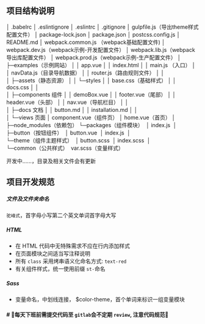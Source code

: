 ## 项目结构说明

│  .babelrc
│  .eslintignore
│  .eslintrc
│  .gitignore
│  gulpfile.js（导出theme样式配置文件）
│  package-lock.json
│  package.json
│  postcss.config.js
│  README.md
│  webpack.common.js （webpack基础配置文件)
│  webpack.dev.js（webpack示例-开发配置文件）
│  webpack.lib.js（webpack导出库配置文件）
│  webpack.prod.js（webpack示例-生产配置文件）
│  
├─examples（示例网站）
│  │  app.vue
│  │  index.html 
│  │  main.js （入口）
│  │  navData.js（目录导航数据）
│  │  router.js（路由规则文件）
│  │  
│  ├─assets（静态资源）
│  │  └─styles
│  │          base.css（基础样式）
│  │          docs.css
│  │          
│  ├─components 组件
│  │      demoBox.vue
│  │      footer.vue（尾部）
│  │      header.vue（头部）
│  │      nav.vue（导航栏目）
│  │      
│  ├─docs 文档
│  │      button.md
│  │      installation.md
│  │      
│  └─views 页面
│          component.vue（组件页）
│          home.vue（首页）
│          
├─node_modules（依赖包）
└─packages（组件模块）
​    │  index.js 
​    │  
​    ├─button（按钮组件）
​    │      button.vue
​    │      index.js
​    │      
​    └─theme（组件主题样式）
​        │  button.scss
​        │  index.scss
​        │  
​        └─common（公共样式）
​                var.scss（变量样式）





开发中......，目录及相关文件会有更新  


## 项目开发规范

##### 文件及文件夹命名

`驼峰式`，首字母小写第二个英文单词首字母大写

##### HTML

- 在 HTML 代码中无特殊需求不应在行内添加样式
- 在页面模块之间适当写注释说明
- 所有 `class` 采用烤串语义化命名方式: `text-red`
- 有关组件样式，统一使用前缀 `st-`命名

##### Sass
- 变量命名，中划线连接， $color-theme，首个单词来标识一组变量模块

#### # 🙂每天下班前需提交代码至 `gitlab`会不定期 `review`, 注意代码规范🙂